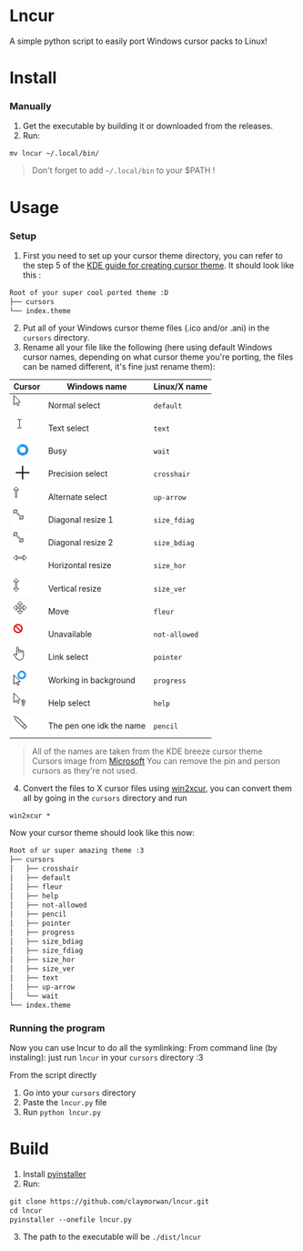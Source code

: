 # Lncur

A simple python script to easily port Windows cursor packs to Linux!

# Install

### Manually
1. Get the executable by building it or downloaded from the releases.
2. Run:
```shell
mv lncur ~/.local/bin/
```
> Don't forget to add `~/.local/bin` to your $PATH !

# Usage
### Setup
1. First you need to set up your cursor theme directory, you can refer to the step 5 of the [KDE guide for creating cursor theme](https://develop.kde.org/docs/features/cursor/#creating-a-theme-folder).
It should look like this :
```
Root of your super cool ported theme :D
├── cursors
└── index.theme
```
2. Put all of your Windows cursor theme files (.ico and/or .ani) in the `cursors` directory.
3. Rename all your file like the following (here using default Windows cursor names, depending on what cursor theme you're porting, the files can be named different, it's fine just rename them):

| Cursor                                                                | Windows name             | Linux/X name  |
|-----------------------------------------------------------------------|--------------------------|---------------|
| ![Normal_select.png](assets/wincur/Normal_select.png)                 | Normal select            | `default`     |
| ![Text_select.png](assets/wincur/Text_select.png)                     | Text select              | `text`        |
| ![Busy.png](assets/wincur/Busy.gif)                                   | Busy                     | `wait`        |
| ![Precision_select.png](assets/wincur/Precision_select.png)           | Precision select         | `crosshair`   |                                                      
| ![Alternate_select.png](assets/wincur/Alternate_select.png)           | Alternate select         | `up-arrow`    |
| ![Diagonal_resize_1.png](assets/wincur/Diagonal_resize_1.png)         | Diagonal resize 1        | `size_fdiag`  |
| ![Diagonal_resize_1.png](assets/wincur/Diagonal_resize_1.png)         | Diagonal resize 2        | `size_bdiag`  |
| ![Horizontal_resize.png](assets/wincur/Horizontal_resize.png)         | Horizontal resize        | `size_hor`    |
| ![Horizontal_resize.png](assets/wincur/Vertical_resize.png)           | Vertical resize          | `size_ver`    |
| ![Move.png](assets/wincur/Move.png)                                   | Move                     | `fleur`       |
| ![Unavailable.png](assets/wincur/Unavailable.png)                     | Unavailable              | `not-allowed` |
| ![Link_select.png](assets/wincur/Link_select.png)                     | Link select              | `pointer`     |
| ![Working_in_background.gif](assets/wincur/Working_in_background.gif) | Working in background    | `progress`    |
| ![Help_select.png](assets/wincur/Help_select.png)                     | Help select              | `help`        |
| ![Pen.png](assets/wincur/Pen.png)                                     | The pen one idk the name | `pencil`      |
> All of the names are taken from the KDE breeze cursor theme </br>
> Cursors image from [Microsoft](https://learn.microsoft.com/en-us/windows/win32/menurc/about-cursors) 
You can remove the pin and person cursors as they're not used.

 4. Convert the files to X cursor files using [win2xcur](https://github.com/quantum5/win2xcur), you can convert them all by going in the `cursors` directory and run
```shell
win2xcur *
```
Now your cursor theme should look like this now:
```
Root of ur super amazing theme :3
├── cursors
│   ├── crosshair
│   ├── default
│   ├── fleur
│   ├── help
│   ├── not-allowed
│   ├── pencil
│   ├── pointer
│   ├── progress
│   ├── size_bdiag
│   ├── size_fdiag
│   ├── size_hor
│   ├── size_ver
│   ├── text
│   ├── up-arrow
│   └── wait
└── index.theme
```
### Running the program
Now you can use lncur to do all the symlinking:
From command line (by instaling): just run `lncur` in your `cursors` directory :3

From the script directly
1. Go into your `cursors` directory
2. Paste the `lncur.py` file
3. Run ```python lncur.py```

# Build

1. Install [pyinstaller](https://pyinstaller.org/en/stable/)
2. Run:
```shell
git clone https://github.com/claymorwan/lncur.git
cd lncur
pyinstaller --onefile lncur.py
```
3. The path to the executable will be `./dist/lncur`
